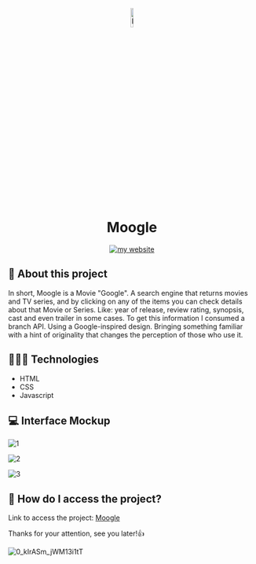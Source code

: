 <div align="center">
  <img src="https://user-images.githubusercontent.com/59785233/159517376-f4f8b470-b136-445f-ae9d-7424c5697714.png" alt="Logo Ifood" style="width: 10%"  />
  <h1> Moogle </h1>
<a href="https://luizcamargo.dev" target="blank"><img src="https://img.shields.io/badge/Get%20to%20know%20me%20better-My%20Website-purple" alt="my website"/></a>
</div>

  

## 🚀 About this project

In short, Moogle is a Movie "Google". A search engine that returns movies and TV series, and by clicking on any of the items you can check details about that Movie or Series. Like: year of release, review rating, synopsis, cast and even trailer in some cases.
To get this information I consumed a branch API.
Using a Google-inspired design. Bringing something familiar with a hint of originality that changes the perception of those who use it.

## 🧑🏻‍💻 Technologies 

<ul>
  <li> HTML </li> 
  <li> CSS </li>
  <li> Javascript </li> 
</ul>

## 💻 Interface Mockup 

![1](https://user-images.githubusercontent.com/59785233/159520721-a432b5ea-1f3f-4d3c-8569-a396c6d027e5.jpg)

![2](https://user-images.githubusercontent.com/59785233/159520759-b000c4c6-c37c-4ed6-a41e-a2a9487169dc.jpg)

![3](https://user-images.githubusercontent.com/59785233/159520763-dcd80e21-4b62-4130-8f68-8adb8da7f56f.jpg)


## 🤔 How do I access the project?

Link to access the project: <a href="https://luizcamargo99.github.io/moogle/" taret="blank"> Moogle </a>

Thanks for your attention, see you later!👍

![0_kIrASm_jWM13i1tT](https://user-images.githubusercontent.com/59785233/158848140-54053c36-b11c-4afd-b96b-fe76f663ebb7.gif)

